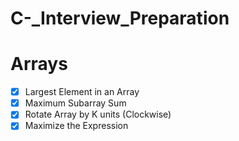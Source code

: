 # C-\_Interview_Preparation

# Arrays

- [x] Largest Element in an Array
- [x] Maximum Subarray Sum
- [x] Rotate Array by K units (Clockwise)
- [x] Maximize the Expression
